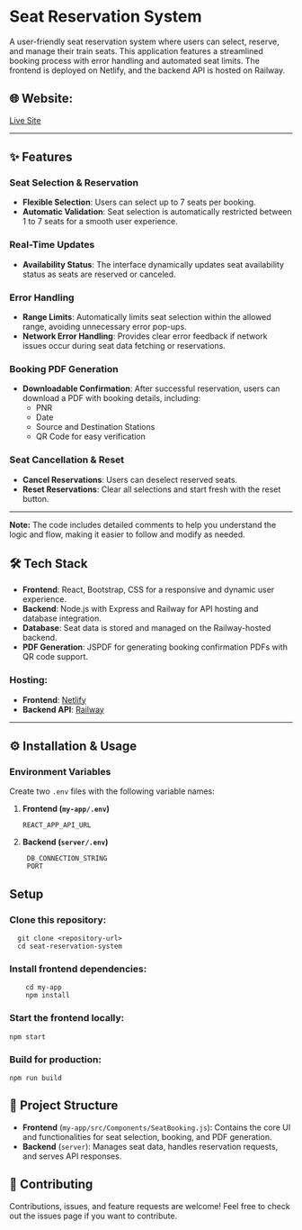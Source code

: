 # Seat Reservation System

A user-friendly seat reservation system where users can select, reserve, and manage their train seats. This application features a streamlined booking process with error handling and automated seat limits. The frontend is deployed on Netlify, and the backend API is hosted on Railway.

## 🌐 Website:
[Live Site](https://reservationsys.netlify.app/)

---

## ✨ Features

### Seat Selection & Reservation
- **Flexible Selection**: Users can select up to 7 seats per booking.
- **Automatic Validation**: Seat selection is automatically restricted between 1 to 7 seats for a smooth user experience.

### Real-Time Updates
- **Availability Status**: The interface dynamically updates seat availability status as seats are reserved or canceled.

### Error Handling
- **Range Limits**: Automatically limits seat selection within the allowed range, avoiding unnecessary error pop-ups.
- **Network Error Handling**: Provides clear error feedback if network issues occur during seat data fetching or reservations.

### Booking PDF Generation
- **Downloadable Confirmation**: After successful reservation, users can download a PDF with booking details, including:
  - PNR
  - Date
  - Source and Destination Stations
  - QR Code for easy verification

### Seat Cancellation & Reset
- **Cancel Reservations**: Users can deselect reserved seats.
- **Reset Reservations**: Clear all selections and start fresh with the reset button.

---

**Note:** The code includes detailed comments to help you understand the logic and flow, making it easier to follow and modify as needed.


## 🛠 Tech Stack

- **Frontend**: React, Bootstrap, CSS for a responsive and dynamic user experience.
- **Backend**: Node.js with Express and Railway for API hosting and database integration.
- **Database**: Seat data is stored and managed on the Railway-hosted backend.
- **PDF Generation**: JSPDF for generating booking confirmation PDFs with QR code support.

### Hosting:
- **Frontend**: [Netlify](https://reservationsys.netlify.app/)
- **Backend API**: [Railway](https://unstophackathon-production.up.railway.app/)

---

## ⚙️ Installation & Usage

### Environment Variables
Create two `.env` files with the following variable names:

1. **Frontend (`my-app/.env`)**
   ```plaintext
   REACT_APP_API_URL
2. **Backend (`server/.env`)**
   ```plaintext
    DB_CONNECTION_STRING
    PORT
## Setup
### Clone this repository:
      git clone <repository-url>
      cd seat-reservation-system
    
### Install frontend dependencies:
        cd my-app
        npm install

### Start the frontend locally:

    npm start

### Build for production:

    npm run build

## 📁 Project Structure

- **Frontend** (`my-app/src/Components/SeatBooking.js`): Contains the core UI and functionalities for seat selection, booking, and PDF generation.
- **Backend** (`server`): Manages seat data, handles reservation requests, and serves API responses.

## 🤝 Contributing

Contributions, issues, and feature requests are welcome! Feel free to check out the issues page if you want to contribute.
